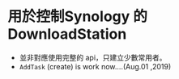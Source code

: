 # 用於控制Synology 的 DownloadStation
- 並非對應使用完整的 api，只建立少數常用者。
- `AddTask` (create) is work now....(Aug.01 ,2019)
